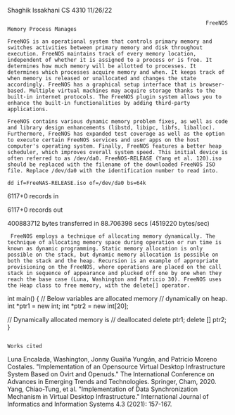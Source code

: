 Shaghik Issakhani
CS 4310
11/26/22

                                                                   FreeNOS Memory Process Manages
                                                                    
    FreeNOS is an operational system that controls primary memory and switches activities between primary memory and disk throughout execution. FreeNOS maintains track of every memory location, independent of whether it is assigned to a process or is free. It determines how much memory will be allotted to processes. It determines which processes acquire memory and when. It keeps track of when memory is released or unallocated and changes the state accordingly. FreeNOS has a graphical setup interface that is browser-based. Multiple virtual machines may acquire storage thanks to the built-in internet protocols. The FreeNOS plugin system allows you to enhance the built-in functionalities by adding third-party applications.
    
    FreeNOS contains various dynamic memory problem fixes, as well as code and library design enhancements (libstd, libipc, libfs, liballoc). Furthermore, FreeNOS has expanded test coverage as well as the option to execute certain FreeNOS services and user apps on the host computer's operating system. Finally, FreeNOS features a better heap scheduler, which improves overall system speed. This initial device is often referred to as /dev/da0. FreeNOS-RELEASE (Yang et al. 120).iso should be replaced with the filename of the downloaded FreeNOS ISO file. Replace /dev/da0 with the identification number to read into.

    dd if=FreeNAS-RELEASE.iso of=/dev/da0 bs=64k  
  
6117+0 records in

6117+0 records out

400883712 bytes transferred in 88.706398 secs (4519220 bytes/sec)

     FreeNOS employs a technique of allocating memory dynamically. The technique of allocating memory space during operation or run time is known as dynamic programming. Static memory allocation is only possible on the stack, but dynamic memory allocation is possible on both the stack and the heap. Recursion is an example of appropriate provisioning on the FreeNOS, where operations are placed on the call stack in sequence of appearance and plucked off one by one when they reach the base case (Luna, Washington and Patricio 30). FreeNOS uses the Heap class to free memory, with the delete[] operator.

int main()
{
   // Below variables are allocated memory
   // dynamically on heap.
   int *ptr1 = new int;
   int *ptr2 = new int[20];
 
   // Dynamically allocated memory is
   // deallocated
   delete ptr1;
   delete [] ptr2;
}
 
 

                                                                        Works cited 
                                                                          
Luna Encalada, Washington, Jonny Guaiña Yungán, and Patricio Moreno Costales. "Implementation of an Opensource Virtual Desktop Infrastructure System Based    on Ovirt and Openuds." The International Conference on Advances in Emerging Trends and Technologies. Springer, Cham, 2020. 
Yang, Chiao-Tung, et al. "Implementation of Data Synchronization Mechanism in Virtual Desktop Infrastructure." International Journal of Informatics and        Information Systems 4.3 (2021): 157-167. 
